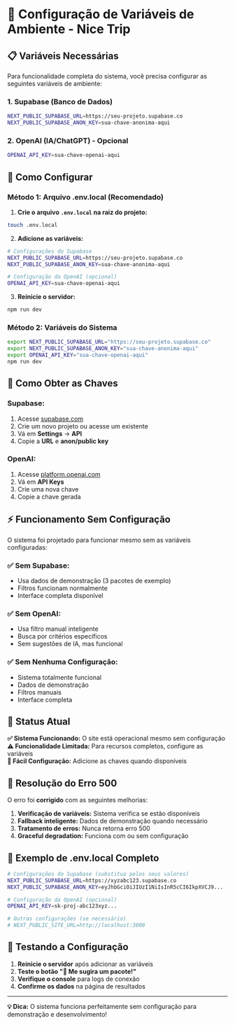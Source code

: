 # 🔧 Configuração de Variáveis de Ambiente - Nice Trip

## 📋 **Variáveis Necessárias**

Para funcionalidade completa do sistema, você precisa configurar as seguintes variáveis de ambiente:

### **1. Supabase (Banco de Dados)**
```bash
NEXT_PUBLIC_SUPABASE_URL=https://seu-projeto.supabase.co
NEXT_PUBLIC_SUPABASE_ANON_KEY=sua-chave-anonima-aqui
```

### **2. OpenAI (IA/ChatGPT) - Opcional**
```bash
OPENAI_API_KEY=sua-chave-openai-aqui
```

## 🚀 **Como Configurar**

### **Método 1: Arquivo .env.local (Recomendado)**

1. **Crie o arquivo `.env.local` na raiz do projeto:**
```bash
touch .env.local
```

2. **Adicione as variáveis:**
```bash
# Configurações do Supabase
NEXT_PUBLIC_SUPABASE_URL=https://seu-projeto.supabase.co
NEXT_PUBLIC_SUPABASE_ANON_KEY=sua-chave-anonima-aqui

# Configuração da OpenAI (opcional)
OPENAI_API_KEY=sua-chave-openai-aqui
```

3. **Reinicie o servidor:**
```bash
npm run dev
```

### **Método 2: Variáveis do Sistema**

```bash
export NEXT_PUBLIC_SUPABASE_URL="https://seu-projeto.supabase.co"
export NEXT_PUBLIC_SUPABASE_ANON_KEY="sua-chave-anonima-aqui"
export OPENAI_API_KEY="sua-chave-openai-aqui"
npm run dev
```

## 🔑 **Como Obter as Chaves**

### **Supabase:**
1. Acesse [supabase.com](https://supabase.com)
2. Crie um novo projeto ou acesse um existente
3. Vá em **Settings** → **API**
4. Copie a **URL** e **anon/public key**

### **OpenAI:**
1. Acesse [platform.openai.com](https://platform.openai.com)
2. Vá em **API Keys**
3. Crie uma nova chave
4. Copie a chave gerada

## ⚡ **Funcionamento Sem Configuração**

O sistema foi projetado para funcionar mesmo sem as variáveis configuradas:

### **✅ Sem Supabase:**
- Usa dados de demonstração (3 pacotes de exemplo)
- Filtros funcionam normalmente
- Interface completa disponível

### **✅ Sem OpenAI:**
- Usa filtro manual inteligente
- Busca por critérios específicos
- Sem sugestões de IA, mas funcional

### **✅ Sem Nenhuma Configuração:**
- Sistema totalmente funcional
- Dados de demonstração
- Filtros manuais
- Interface completa

## 🎯 **Status Atual**

**✅ Sistema Funcionando:** O site está operacional mesmo sem configuração  
**⚠️ Funcionalidade Limitada:** Para recursos completos, configure as variáveis  
**🔧 Fácil Configuração:** Adicione as chaves quando disponíveis  

## 🚨 **Resolução do Erro 500**

O erro foi **corrigido** com as seguintes melhorias:

1. **Verificação de variáveis:** Sistema verifica se estão disponíveis
2. **Fallback inteligente:** Dados de demonstração quando necessário
3. **Tratamento de erros:** Nunca retorna erro 500
4. **Graceful degradation:** Funciona com ou sem configuração

## 📝 **Exemplo de .env.local Completo**

```bash
# Configurações do Supabase (substitua pelos seus valores)
NEXT_PUBLIC_SUPABASE_URL=https://xyzabc123.supabase.co
NEXT_PUBLIC_SUPABASE_ANON_KEY=eyJhbGciOiJIUzI1NiIsInR5cCI6IkpXVCJ9...

# Configuração da OpenAI (opcional)
OPENAI_API_KEY=sk-proj-abc123xyz...

# Outras configurações (se necessário)
# NEXT_PUBLIC_SITE_URL=http://localhost:3000
```

## 🔄 **Testando a Configuração**

1. **Reinicie o servidor** após adicionar as variáveis
2. **Teste o botão "🤖 Me sugira um pacote!"**
3. **Verifique o console** para logs de conexão
4. **Confirme os dados** na página de resultados

---

**💡 Dica:** O sistema funciona perfeitamente sem configuração para demonstração e desenvolvimento! 
